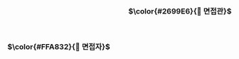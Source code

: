<div align="end">
<h3> $\color{#2699E6}{🎤 면접관}$ </h3>

<!-- 면접관  -->

</div>

<br/>

<div align="start">
<h3>  $\color{#FFA832}{🤚 면접자}$ </h3>

<!-- 면접자 -->

</div>
